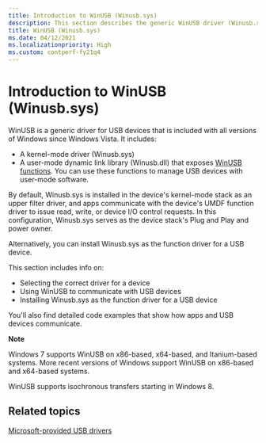 ```yaml
---
title: Introduction to WinUSB (Winusb.sys)
description: This section describes the generic WinUSB driver (Winusb.sys) and its user-mode component (Winusb.dll) provided by Microsoft for all USB devices.
title: WinUSB (Winusb.sys)
ms.date: 04/12/2021
ms.localizationpriority: High
ms.custom: contperf-fy21q4
---
```


# Introduction to WinUSB (Winusb.sys)

WinUSB is a generic driver for USB devices that is included with all versions of Windows since Windows Vista.  It includes:

* A kernel-mode driver (Winusb.sys)
* A user-mode dynamic link library (Winusb.dll) that exposes [WinUSB functions](windows/win32/api/winusb/#functions). You can use these functions to manage USB devices with user-mode software.

By default, Winusb.sys is installed in the device's kernel-mode stack as an upper filter driver, and apps communicate with the device's UMDF function driver to issue read, write, or device I/O control requests. In this configuration, Winusb.sys serves as the device stack's Plug and Play and power owner.

Alternatively, you can install Winusb.sys as the function driver for a USB device.

This section includes info on:

* Selecting the correct driver for a device
* Using WinUSB to communicate with USB devices
* Installing Winusb.sys as the function driver for a USB device 

You'll also find detailed code examples that show how apps and USB devices communicate.

**Note**  

Windows 7 supports WinUSB on x86-based, x64-based, and Itanium-based systems. More recent versions of Windows support WinUSB on x86-based and x64-based systems.

WinUSB supports isochronous transfers starting in Windows 8. 

## Related topics

[Microsoft-provided USB drivers](system-supplied-usb-drivers.md)
